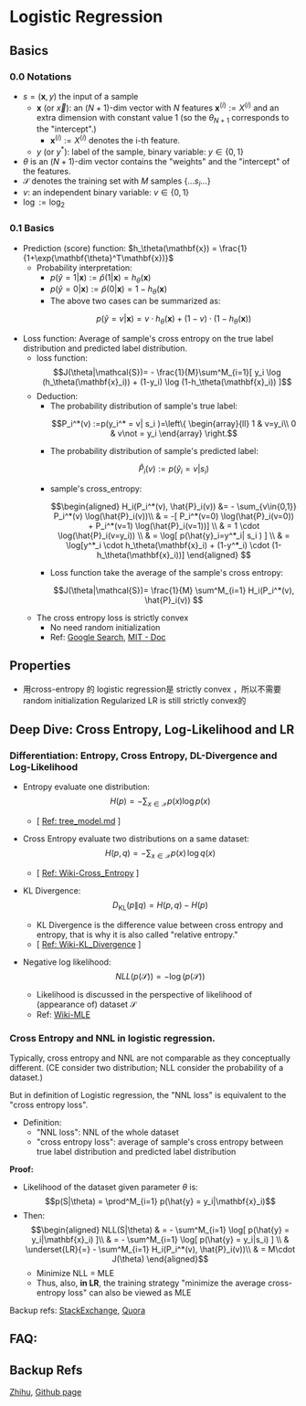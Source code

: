 # Logistic Regression

## Basics

### 0.0 Notations

- $s=(\mathbf{x},y)$ the input of a sample
  - $\mathbf{x}$ (or $\vec{x}$): an $(N+1)$-dim vector with $N$ features $\mathbf{x}^{(i)} :=X^{(i)}$ and an extra dimension with constant value 1 (so the $\theta_{N+1}$ corresponds to the "intercept".)
    - $\mathbf{x}^{(i)} :=X^{(i)}$ denotes the i-th feature.
  - $y$ (or $y^*$):  label of the sample, binary variable: $y \in \{0,1\}$
- $\theta$ is an $(N+1)$-dim vector contains the "weights" and the "intercept" of the features.
- $\mathcal{S}$ denotes the training set with $M$ samples $\{...s_i...\}$
- $v$: an independent binary variable: $v \in \{0,1\}$ 
- $\log := \log_2$

### 0.1  Basics

- Prediction (score) function: $h_\theta(\mathbf{x}) = \frac{1}{1+\exp(\mathbf{\theta}^T\mathbf{x})}$
  - Probability interpretation: 
    - $p(\hat{y}=1|\mathbf{x}):= \hat{p}(1|\mathbf{x}) = h_\theta(\mathbf{x})$
    - $p(\hat{y}=0|\mathbf{x}):= \hat{p}(0|\mathbf{x})  = 1-h_\theta(\mathbf{x})$
    - The above two cases can be summarized as:<p>
    $$p(\hat{y}=v|\mathbf{x}) = v \cdot h_\theta(\mathbf{x}) + (1-v) \cdot (1-h_\theta(\mathbf{x}))$$
- Loss function: Average of sample's cross entropy on the true label distribution and predicted label distribution.
  - loss function: 
  $$J(\theta|\mathcal{S})= - \frac{1}{M}\sum^M_{i=1}[ y_i \log (h_\theta(\mathbf{x}_i)) + (1-y_i) \log (1-h_\theta(\mathbf{x}_i)) ]$$
  - Deduction:
    - The probability distribution of sample's true label:<p>
    $$P_i^*(v) :=p(y_i^* = v| s_i )=\left\{ \begin{array}{ll} 1 & v=y_i\\ 0 & v\not = y_i \end{array} \right.$$
    - The probability distribution of sample's predicted label:<p>
    $$\hat{P}_i(v) := p(\hat{y}_i=v| s_i )$$
    - sample's cross_entropy: <p>
    $$\begin{aligned}
    H_i(P_i^*(v), \hat{P}_i(v)) &= - \sum_{v\in{0,1}} P_i^*(v) \log(\hat{P}_i(v))\\
    & = -[ P_i^*(v=0) \log(\hat{P}_i(v=0)) + P_i^*(v=1) \log(\hat{P}_i(v=1))] \\
    & = 1 \cdot \log(\hat{P}_i(v=y_i)) \\
    & = \log[ p(\hat{y}_i=y^*_i| s_i ) ] \\
    & = \log[y^*_i \cdot h_\theta(\mathbf{x}_i) + (1-y^*_i) \cdot (1-h_\theta(\mathbf{x}_i))]
    \end{aligned} $$
    - Loss function take the average of the sample's cross entropy:<p>
    $$J(\theta|\mathcal{S})= \frac{1}{M} \sum^M_{i=1} H_i(P_i^*(v), \hat{P}_i(v)) $$
  - The cross entropy loss is strictly convex
    - No need random initialization
    - Ref: [Google Search](https://www.google.com/search?q=l2+regularized+logistic+regression+convex%3F&oq=l2+reg&aqs=chrome.1.69i57j35i39j0l6.5290j1j3&sourceid=chrome&ie=UTF-8), [MIT - Doc](http://people.csail.mit.edu/jrennie/writing/convexLR.pdf)

## Properties

- 	用cross-entropy 的 logistic regression是 strictly convex ，所以不需要random initialization
	Regularized LR is still strictly convex的


<!-- - $\{y^*_1,...,y^*_M\}$ and corresponding predicted score $\{ \hat{p}(y^*_1|\mathbf{x}_1),...\hat{p}(y^*_M|\mathbf{x}_M) \}$. -->
  <!-- - Define: 
    - $\hat{p}(x,y) = \left\{ \begin{array}{ll} h_\theta(x) & y=1\\ 1-h_\theta(x) & y=0 \end{array} \right.$
    - $\hat{p}(x,y) = \left\{ \begin{array}{ll} h_\theta(x) & y=1\\ 1-h_\theta(x) & y=0 \end{array} \right.$
    - $p(y=1|x,y)$
  - $H(p^*,\hat{p})$
  $$l(\mathbf{w},b|\mathcal{S})=$$
  - $\left\{ \begin{array}{ll} p(\hat{y}=1| s_i ) = h_\theta(x) \\ p(\hat{y}=0| s_i )  = 1-h_\theta(x) \end{array} \right.$
  - $p(y^*=1| s_i )  = \left\{ \begin{array}{ll} 1 & y=1\\ 0 & y=0 \end{array} \right.$
  - $p(y^*=0| s_i )  = \left\{ \begin{array}{ll} 0 & y=1\\ 1 & y=0 \end{array} \right.$ -->

## Deep Dive: Cross Entropy, Log-Likelihood and LR

### Differentiation: Entropy, Cross Entropy, DL-Divergence and Log-Likelihood

- Entropy evaluate one distribution:
  $$H(p) = - \sum_{x\in\mathcal{X}} p(x)\log p(x)$$
  - [ [Ref: tree_model.md](./tree_model.md) ]

- Cross Entropy evaluate two distributions on a same dataset: 
  $$H(p,q)=-\sum _{x\in {\mathcal {X}}}p(x)\,\log q(x)$$ 
  - [ [Ref: Wiki-Cross_Entropy](https://en.wikipedia.org/wiki/Cross_entropy) ]

- KL Divergence:
  $$D_{\mathrm{KL} }(p\|q) = H(p,q) - H(p)$$
  - KL Divergence is the difference value between cross entropy and entropy, that is why it is also called "relative entropy." 
  - [ [Ref: Wiki-KL_Divergence](https://en.wikipedia.org/wiki/Kullback%E2%80%93Leibler_divergence#Cross_entropy) ]

- Negative log likelihood:
  $$NLL(p(\mathcal{S})) = -\log(p(\mathcal{S})) $$
  - Likelihood is discussed in the perspective of likelihood of (appearance of) dataset $\mathcal{S}$
  - Ref: [Wiki-MLE](https://en.wikipedia.org/wiki/Maximum_likelihood_estimation)

### Cross Entropy and NNL in logistic regression.

Typically, cross entropy and NNL are not comparable as they conceptually different. (CE consider two distribution; NLL consider the probability of a dataset.)

But in definition of Logistic regression, the "NNL loss" is equivalent to the "cross entropy loss".

- Definition:
  - "NNL loss": NNL of the whole dataset
  - "cross entropy loss": average of sample's cross entropy between true label distribution and predicted label distribution

**Proof:**

- Likelihood of the dataset given parameter $\theta$ is:
  $$p(S|\theta) = \prod^M_{i=1} p(\hat{y} = y_i|\mathbf{x}_i)$$
- Then:
  $$\begin{aligned}
      NLL(S|\theta) & = - \sum^M_{i=1} \log[ p(\hat{y} = y_i|\mathbf{x}_i) ]\\
      & = - \sum^M_{i=1} \log[ p(\hat{y} = y_i|s_i) ] \\
      & \underset{LR}{=} - \sum^M_{i=1} H_i(P_i^*(v), \hat{P}_i(v))\\
      & = M\cdot J(\theta)
  \end{aligned}$$
  - Minimize NLL = MLE
  - Thus, also, **in LR**, the training strategy "minimize the average cross-entropy loss" can also be viewed as MLE

Backup refs: [StackExchange](https://stats.stackexchange.com/questions/198038/cross-entropy-or-log-likelihood-in-output-layer), [Quora](https://www.quora.com/What-are-the-differences-between-maximum-likelihood-and-cross-entropy-as-a-loss-function)


## FAQ:

## Backup Refs
[Zhihu](https://zhuanlan.zhihu.com/p/34670728), [Github page](https://ml-cheatsheet.readthedocs.io/en/latest/logistic_regression.html) 